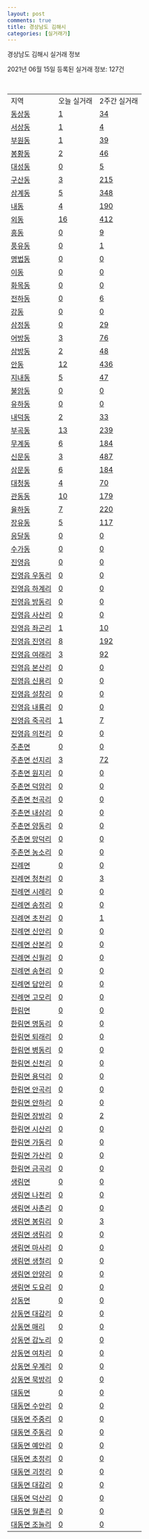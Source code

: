 ```yaml
---
layout: post
comments: true
title: 경상남도 김해시
categories: [실거래가]
---
```


경상남도 김해시 실거래 정보

2021년 06월 15일 등록된 실거래 정보: 127건

<script type="text/javascript">
  google.charts.load('current', {'packages':['corechart']});
  google.charts.setOnLoadCallback(drawChart);

  function drawChart() {
    var data = google.visualization.arrayToDataTable([['거래일', '매매', '전월세', '전매'], ['2021-04', 1, 0, 0], ['2021-05', 3, 0, 0], ['2021-06', 5, 2, 4], ['2021-03', 1, 0, 0], ['2021-02', 0, 2, 0]]);

    var options = {
      title: '최근 2개월간 거래량 추이',
      legend: { position: 'bottom' }
    };

    var chart = new google.visualization.LineChart(document.getElementById('columnchart_material'));
    chart.draw(data, (options));
  }
</script>

<div id="columnchart_material" style="width: 450px; margin-left: -35px"></div>
<br>
<table class="sortable">
  <tr>
    <td>지역</td>
    <td>오늘 실거래</td>
    <td>2주간 실거래</td>
  </tr>

  
  <tr class="item">
    <td><a href="4825010100.html">동상동</a></td>
    <td><a href="4825010100.html">1</a></td>
    <td><a href="4825010100.html">34</a></td>
  </tr>
    

  <tr class="item">
    <td><a href="4825010200.html">서상동</a></td>
    <td><a href="4825010200.html">1</a></td>
    <td><a href="4825010200.html">4</a></td>
  </tr>
    

  <tr class="item">
    <td><a href="4825010300.html">부원동</a></td>
    <td><a href="4825010300.html">1</a></td>
    <td><a href="4825010300.html">39</a></td>
  </tr>
    

  <tr class="item">
    <td><a href="4825010400.html">봉황동</a></td>
    <td><a href="4825010400.html">2</a></td>
    <td><a href="4825010400.html">46</a></td>
  </tr>
    

  <tr class="item">
    <td><a href="4825010500.html">대성동</a></td>
    <td><a href="4825010500.html">0</a></td>
    <td><a href="4825010500.html">5</a></td>
  </tr>
    

  <tr class="item">
    <td><a href="4825010600.html">구산동</a></td>
    <td><a href="4825010600.html">3</a></td>
    <td><a href="4825010600.html">215</a></td>
  </tr>
    

  <tr class="item">
    <td><a href="4825010700.html">삼계동</a></td>
    <td><a href="4825010700.html">5</a></td>
    <td><a href="4825010700.html">348</a></td>
  </tr>
    

  <tr class="item">
    <td><a href="4825010800.html">내동</a></td>
    <td><a href="4825010800.html">4</a></td>
    <td><a href="4825010800.html">190</a></td>
  </tr>
    

  <tr class="item">
    <td><a href="4825010900.html">외동</a></td>
    <td><a href="4825010900.html">16</a></td>
    <td><a href="4825010900.html">412</a></td>
  </tr>
    

  <tr class="item">
    <td><a href="4825011000.html">흥동</a></td>
    <td><a href="4825011000.html">0</a></td>
    <td><a href="4825011000.html">9</a></td>
  </tr>
    

  <tr class="item">
    <td><a href="4825011100.html">풍유동</a></td>
    <td><a href="4825011100.html">0</a></td>
    <td><a href="4825011100.html">1</a></td>
  </tr>
    

  <tr class="item">
    <td><a href="4825011200.html">명법동</a></td>
    <td><a href="4825011200.html">0</a></td>
    <td><a href="4825011200.html">0</a></td>
  </tr>
    

  <tr class="item">
    <td><a href="4825011300.html">이동</a></td>
    <td><a href="4825011300.html">0</a></td>
    <td><a href="4825011300.html">0</a></td>
  </tr>
    

  <tr class="item">
    <td><a href="4825011400.html">화목동</a></td>
    <td><a href="4825011400.html">0</a></td>
    <td><a href="4825011400.html">0</a></td>
  </tr>
    

  <tr class="item">
    <td><a href="4825011500.html">전하동</a></td>
    <td><a href="4825011500.html">0</a></td>
    <td><a href="4825011500.html">6</a></td>
  </tr>
    

  <tr class="item">
    <td><a href="4825011600.html">강동</a></td>
    <td><a href="4825011600.html">0</a></td>
    <td><a href="4825011600.html">0</a></td>
  </tr>
    

  <tr class="item">
    <td><a href="4825011700.html">삼정동</a></td>
    <td><a href="4825011700.html">0</a></td>
    <td><a href="4825011700.html">29</a></td>
  </tr>
    

  <tr class="item">
    <td><a href="4825011800.html">어방동</a></td>
    <td><a href="4825011800.html">3</a></td>
    <td><a href="4825011800.html">76</a></td>
  </tr>
    

  <tr class="item">
    <td><a href="4825011900.html">삼방동</a></td>
    <td><a href="4825011900.html">2</a></td>
    <td><a href="4825011900.html">48</a></td>
  </tr>
    

  <tr class="item">
    <td><a href="4825012000.html">안동</a></td>
    <td><a href="4825012000.html">12</a></td>
    <td><a href="4825012000.html">436</a></td>
  </tr>
    

  <tr class="item">
    <td><a href="4825012100.html">지내동</a></td>
    <td><a href="4825012100.html">5</a></td>
    <td><a href="4825012100.html">47</a></td>
  </tr>
    

  <tr class="item">
    <td><a href="4825012200.html">불암동</a></td>
    <td><a href="4825012200.html">0</a></td>
    <td><a href="4825012200.html">0</a></td>
  </tr>
    

  <tr class="item">
    <td><a href="4825012300.html">유하동</a></td>
    <td><a href="4825012300.html">0</a></td>
    <td><a href="4825012300.html">0</a></td>
  </tr>
    

  <tr class="item">
    <td><a href="4825012400.html">내덕동</a></td>
    <td><a href="4825012400.html">2</a></td>
    <td><a href="4825012400.html">33</a></td>
  </tr>
    

  <tr class="item">
    <td><a href="4825012500.html">부곡동</a></td>
    <td><a href="4825012500.html">13</a></td>
    <td><a href="4825012500.html">239</a></td>
  </tr>
    

  <tr class="item">
    <td><a href="4825012600.html">무계동</a></td>
    <td><a href="4825012600.html">6</a></td>
    <td><a href="4825012600.html">184</a></td>
  </tr>
    

  <tr class="item">
    <td><a href="4825012700.html">신문동</a></td>
    <td><a href="4825012700.html">3</a></td>
    <td><a href="4825012700.html">487</a></td>
  </tr>
    

  <tr class="item">
    <td><a href="4825012800.html">삼문동</a></td>
    <td><a href="4825012800.html">6</a></td>
    <td><a href="4825012800.html">184</a></td>
  </tr>
    

  <tr class="item">
    <td><a href="4825012900.html">대청동</a></td>
    <td><a href="4825012900.html">4</a></td>
    <td><a href="4825012900.html">70</a></td>
  </tr>
    

  <tr class="item">
    <td><a href="4825013000.html">관동동</a></td>
    <td><a href="4825013000.html">10</a></td>
    <td><a href="4825013000.html">179</a></td>
  </tr>
    

  <tr class="item">
    <td><a href="4825013100.html">율하동</a></td>
    <td><a href="4825013100.html">7</a></td>
    <td><a href="4825013100.html">220</a></td>
  </tr>
    

  <tr class="item">
    <td><a href="4825013200.html">장유동</a></td>
    <td><a href="4825013200.html">5</a></td>
    <td><a href="4825013200.html">117</a></td>
  </tr>
    

  <tr class="item">
    <td><a href="4825013300.html">응달동</a></td>
    <td><a href="4825013300.html">0</a></td>
    <td><a href="4825013300.html">0</a></td>
  </tr>
    

  <tr class="item">
    <td><a href="4825013400.html">수가동</a></td>
    <td><a href="4825013400.html">0</a></td>
    <td><a href="4825013400.html">0</a></td>
  </tr>
    

  <tr class="item">
    <td><a href="4825025000.html">진영읍</a></td>
    <td><a href="4825025000.html">0</a></td>
    <td><a href="4825025000.html">0</a></td>
  </tr>
    

  <tr class="item">
    <td><a href="4825025021.html">진영읍 우동리</a></td>
    <td><a href="4825025021.html">0</a></td>
    <td><a href="4825025021.html">0</a></td>
  </tr>
    

  <tr class="item">
    <td><a href="4825025022.html">진영읍 하계리</a></td>
    <td><a href="4825025022.html">0</a></td>
    <td><a href="4825025022.html">0</a></td>
  </tr>
    

  <tr class="item">
    <td><a href="4825025023.html">진영읍 방동리</a></td>
    <td><a href="4825025023.html">0</a></td>
    <td><a href="4825025023.html">0</a></td>
  </tr>
    

  <tr class="item">
    <td><a href="4825025024.html">진영읍 사산리</a></td>
    <td><a href="4825025024.html">0</a></td>
    <td><a href="4825025024.html">0</a></td>
  </tr>
    

  <tr class="item">
    <td><a href="4825025025.html">진영읍 좌곤리</a></td>
    <td><a href="4825025025.html">1</a></td>
    <td><a href="4825025025.html">10</a></td>
  </tr>
    

  <tr class="item">
    <td><a href="4825025026.html">진영읍 진영리</a></td>
    <td><a href="4825025026.html">8</a></td>
    <td><a href="4825025026.html">192</a></td>
  </tr>
    

  <tr class="item">
    <td><a href="4825025027.html">진영읍 여래리</a></td>
    <td><a href="4825025027.html">3</a></td>
    <td><a href="4825025027.html">92</a></td>
  </tr>
    

  <tr class="item">
    <td><a href="4825025028.html">진영읍 본산리</a></td>
    <td><a href="4825025028.html">0</a></td>
    <td><a href="4825025028.html">0</a></td>
  </tr>
    

  <tr class="item">
    <td><a href="4825025029.html">진영읍 신용리</a></td>
    <td><a href="4825025029.html">0</a></td>
    <td><a href="4825025029.html">0</a></td>
  </tr>
    

  <tr class="item">
    <td><a href="4825025030.html">진영읍 설창리</a></td>
    <td><a href="4825025030.html">0</a></td>
    <td><a href="4825025030.html">0</a></td>
  </tr>
    

  <tr class="item">
    <td><a href="4825025031.html">진영읍 내룡리</a></td>
    <td><a href="4825025031.html">0</a></td>
    <td><a href="4825025031.html">0</a></td>
  </tr>
    

  <tr class="item">
    <td><a href="4825025032.html">진영읍 죽곡리</a></td>
    <td><a href="4825025032.html">1</a></td>
    <td><a href="4825025032.html">7</a></td>
  </tr>
    

  <tr class="item">
    <td><a href="4825025033.html">진영읍 의전리</a></td>
    <td><a href="4825025033.html">0</a></td>
    <td><a href="4825025033.html">0</a></td>
  </tr>
    

  <tr class="item">
    <td><a href="4825032000.html">주촌면</a></td>
    <td><a href="4825032000.html">0</a></td>
    <td><a href="4825032000.html">0</a></td>
  </tr>
    

  <tr class="item">
    <td><a href="4825032021.html">주촌면 선지리</a></td>
    <td><a href="4825032021.html">3</a></td>
    <td><a href="4825032021.html">72</a></td>
  </tr>
    

  <tr class="item">
    <td><a href="4825032022.html">주촌면 원지리</a></td>
    <td><a href="4825032022.html">0</a></td>
    <td><a href="4825032022.html">0</a></td>
  </tr>
    

  <tr class="item">
    <td><a href="4825032023.html">주촌면 덕암리</a></td>
    <td><a href="4825032023.html">0</a></td>
    <td><a href="4825032023.html">0</a></td>
  </tr>
    

  <tr class="item">
    <td><a href="4825032024.html">주촌면 천곡리</a></td>
    <td><a href="4825032024.html">0</a></td>
    <td><a href="4825032024.html">0</a></td>
  </tr>
    

  <tr class="item">
    <td><a href="4825032025.html">주촌면 내삼리</a></td>
    <td><a href="4825032025.html">0</a></td>
    <td><a href="4825032025.html">0</a></td>
  </tr>
    

  <tr class="item">
    <td><a href="4825032026.html">주촌면 양동리</a></td>
    <td><a href="4825032026.html">0</a></td>
    <td><a href="4825032026.html">0</a></td>
  </tr>
    

  <tr class="item">
    <td><a href="4825032027.html">주촌면 망덕리</a></td>
    <td><a href="4825032027.html">0</a></td>
    <td><a href="4825032027.html">0</a></td>
  </tr>
    

  <tr class="item">
    <td><a href="4825032028.html">주촌면 농소리</a></td>
    <td><a href="4825032028.html">0</a></td>
    <td><a href="4825032028.html">0</a></td>
  </tr>
    

  <tr class="item">
    <td><a href="4825033000.html">진례면</a></td>
    <td><a href="4825033000.html">0</a></td>
    <td><a href="4825033000.html">0</a></td>
  </tr>
    

  <tr class="item">
    <td><a href="4825033021.html">진례면 청천리</a></td>
    <td><a href="4825033021.html">0</a></td>
    <td><a href="4825033021.html">3</a></td>
  </tr>
    

  <tr class="item">
    <td><a href="4825033022.html">진례면 시례리</a></td>
    <td><a href="4825033022.html">0</a></td>
    <td><a href="4825033022.html">0</a></td>
  </tr>
    

  <tr class="item">
    <td><a href="4825033023.html">진례면 송정리</a></td>
    <td><a href="4825033023.html">0</a></td>
    <td><a href="4825033023.html">0</a></td>
  </tr>
    

  <tr class="item">
    <td><a href="4825033024.html">진례면 초전리</a></td>
    <td><a href="4825033024.html">0</a></td>
    <td><a href="4825033024.html">1</a></td>
  </tr>
    

  <tr class="item">
    <td><a href="4825033025.html">진례면 신안리</a></td>
    <td><a href="4825033025.html">0</a></td>
    <td><a href="4825033025.html">0</a></td>
  </tr>
    

  <tr class="item">
    <td><a href="4825033026.html">진례면 산본리</a></td>
    <td><a href="4825033026.html">0</a></td>
    <td><a href="4825033026.html">0</a></td>
  </tr>
    

  <tr class="item">
    <td><a href="4825033027.html">진례면 신월리</a></td>
    <td><a href="4825033027.html">0</a></td>
    <td><a href="4825033027.html">0</a></td>
  </tr>
    

  <tr class="item">
    <td><a href="4825033028.html">진례면 송현리</a></td>
    <td><a href="4825033028.html">0</a></td>
    <td><a href="4825033028.html">0</a></td>
  </tr>
    

  <tr class="item">
    <td><a href="4825033029.html">진례면 담안리</a></td>
    <td><a href="4825033029.html">0</a></td>
    <td><a href="4825033029.html">0</a></td>
  </tr>
    

  <tr class="item">
    <td><a href="4825033030.html">진례면 고모리</a></td>
    <td><a href="4825033030.html">0</a></td>
    <td><a href="4825033030.html">0</a></td>
  </tr>
    

  <tr class="item">
    <td><a href="4825034000.html">한림면</a></td>
    <td><a href="4825034000.html">0</a></td>
    <td><a href="4825034000.html">0</a></td>
  </tr>
    

  <tr class="item">
    <td><a href="4825034021.html">한림면 명동리</a></td>
    <td><a href="4825034021.html">0</a></td>
    <td><a href="4825034021.html">0</a></td>
  </tr>
    

  <tr class="item">
    <td><a href="4825034022.html">한림면 퇴래리</a></td>
    <td><a href="4825034022.html">0</a></td>
    <td><a href="4825034022.html">0</a></td>
  </tr>
    

  <tr class="item">
    <td><a href="4825034023.html">한림면 병동리</a></td>
    <td><a href="4825034023.html">0</a></td>
    <td><a href="4825034023.html">0</a></td>
  </tr>
    

  <tr class="item">
    <td><a href="4825034024.html">한림면 신천리</a></td>
    <td><a href="4825034024.html">0</a></td>
    <td><a href="4825034024.html">0</a></td>
  </tr>
    

  <tr class="item">
    <td><a href="4825034025.html">한림면 용덕리</a></td>
    <td><a href="4825034025.html">0</a></td>
    <td><a href="4825034025.html">0</a></td>
  </tr>
    

  <tr class="item">
    <td><a href="4825034026.html">한림면 안곡리</a></td>
    <td><a href="4825034026.html">0</a></td>
    <td><a href="4825034026.html">0</a></td>
  </tr>
    

  <tr class="item">
    <td><a href="4825034027.html">한림면 안하리</a></td>
    <td><a href="4825034027.html">0</a></td>
    <td><a href="4825034027.html">0</a></td>
  </tr>
    

  <tr class="item">
    <td><a href="4825034028.html">한림면 장방리</a></td>
    <td><a href="4825034028.html">0</a></td>
    <td><a href="4825034028.html">2</a></td>
  </tr>
    

  <tr class="item">
    <td><a href="4825034029.html">한림면 시산리</a></td>
    <td><a href="4825034029.html">0</a></td>
    <td><a href="4825034029.html">0</a></td>
  </tr>
    

  <tr class="item">
    <td><a href="4825034030.html">한림면 가동리</a></td>
    <td><a href="4825034030.html">0</a></td>
    <td><a href="4825034030.html">0</a></td>
  </tr>
    

  <tr class="item">
    <td><a href="4825034031.html">한림면 가산리</a></td>
    <td><a href="4825034031.html">0</a></td>
    <td><a href="4825034031.html">0</a></td>
  </tr>
    

  <tr class="item">
    <td><a href="4825034032.html">한림면 금곡리</a></td>
    <td><a href="4825034032.html">0</a></td>
    <td><a href="4825034032.html">0</a></td>
  </tr>
    

  <tr class="item">
    <td><a href="4825035000.html">생림면</a></td>
    <td><a href="4825035000.html">0</a></td>
    <td><a href="4825035000.html">0</a></td>
  </tr>
    

  <tr class="item">
    <td><a href="4825035021.html">생림면 나전리</a></td>
    <td><a href="4825035021.html">0</a></td>
    <td><a href="4825035021.html">0</a></td>
  </tr>
    

  <tr class="item">
    <td><a href="4825035022.html">생림면 사촌리</a></td>
    <td><a href="4825035022.html">0</a></td>
    <td><a href="4825035022.html">0</a></td>
  </tr>
    

  <tr class="item">
    <td><a href="4825035023.html">생림면 봉림리</a></td>
    <td><a href="4825035023.html">0</a></td>
    <td><a href="4825035023.html">3</a></td>
  </tr>
    

  <tr class="item">
    <td><a href="4825035024.html">생림면 생림리</a></td>
    <td><a href="4825035024.html">0</a></td>
    <td><a href="4825035024.html">0</a></td>
  </tr>
    

  <tr class="item">
    <td><a href="4825035025.html">생림면 마사리</a></td>
    <td><a href="4825035025.html">0</a></td>
    <td><a href="4825035025.html">0</a></td>
  </tr>
    

  <tr class="item">
    <td><a href="4825035026.html">생림면 생철리</a></td>
    <td><a href="4825035026.html">0</a></td>
    <td><a href="4825035026.html">0</a></td>
  </tr>
    

  <tr class="item">
    <td><a href="4825035027.html">생림면 안양리</a></td>
    <td><a href="4825035027.html">0</a></td>
    <td><a href="4825035027.html">0</a></td>
  </tr>
    

  <tr class="item">
    <td><a href="4825035028.html">생림면 도요리</a></td>
    <td><a href="4825035028.html">0</a></td>
    <td><a href="4825035028.html">0</a></td>
  </tr>
    

  <tr class="item">
    <td><a href="4825036000.html">상동면</a></td>
    <td><a href="4825036000.html">0</a></td>
    <td><a href="4825036000.html">0</a></td>
  </tr>
    

  <tr class="item">
    <td><a href="4825036021.html">상동면 대감리</a></td>
    <td><a href="4825036021.html">0</a></td>
    <td><a href="4825036021.html">0</a></td>
  </tr>
    

  <tr class="item">
    <td><a href="4825036022.html">상동면 매리</a></td>
    <td><a href="4825036022.html">0</a></td>
    <td><a href="4825036022.html">0</a></td>
  </tr>
    

  <tr class="item">
    <td><a href="4825036023.html">상동면 감노리</a></td>
    <td><a href="4825036023.html">0</a></td>
    <td><a href="4825036023.html">0</a></td>
  </tr>
    

  <tr class="item">
    <td><a href="4825036024.html">상동면 여차리</a></td>
    <td><a href="4825036024.html">0</a></td>
    <td><a href="4825036024.html">0</a></td>
  </tr>
    

  <tr class="item">
    <td><a href="4825036025.html">상동면 우계리</a></td>
    <td><a href="4825036025.html">0</a></td>
    <td><a href="4825036025.html">0</a></td>
  </tr>
    

  <tr class="item">
    <td><a href="4825036026.html">상동면 묵방리</a></td>
    <td><a href="4825036026.html">0</a></td>
    <td><a href="4825036026.html">0</a></td>
  </tr>
    

  <tr class="item">
    <td><a href="4825037000.html">대동면</a></td>
    <td><a href="4825037000.html">0</a></td>
    <td><a href="4825037000.html">0</a></td>
  </tr>
    

  <tr class="item">
    <td><a href="4825037021.html">대동면 수안리</a></td>
    <td><a href="4825037021.html">0</a></td>
    <td><a href="4825037021.html">0</a></td>
  </tr>
    

  <tr class="item">
    <td><a href="4825037022.html">대동면 주중리</a></td>
    <td><a href="4825037022.html">0</a></td>
    <td><a href="4825037022.html">0</a></td>
  </tr>
    

  <tr class="item">
    <td><a href="4825037023.html">대동면 주동리</a></td>
    <td><a href="4825037023.html">0</a></td>
    <td><a href="4825037023.html">0</a></td>
  </tr>
    

  <tr class="item">
    <td><a href="4825037024.html">대동면 예안리</a></td>
    <td><a href="4825037024.html">0</a></td>
    <td><a href="4825037024.html">0</a></td>
  </tr>
    

  <tr class="item">
    <td><a href="4825037025.html">대동면 초정리</a></td>
    <td><a href="4825037025.html">0</a></td>
    <td><a href="4825037025.html">0</a></td>
  </tr>
    

  <tr class="item">
    <td><a href="4825037026.html">대동면 괴정리</a></td>
    <td><a href="4825037026.html">0</a></td>
    <td><a href="4825037026.html">0</a></td>
  </tr>
    

  <tr class="item">
    <td><a href="4825037027.html">대동면 대감리</a></td>
    <td><a href="4825037027.html">0</a></td>
    <td><a href="4825037027.html">0</a></td>
  </tr>
    

  <tr class="item">
    <td><a href="4825037028.html">대동면 덕산리</a></td>
    <td><a href="4825037028.html">0</a></td>
    <td><a href="4825037028.html">0</a></td>
  </tr>
    

  <tr class="item">
    <td><a href="4825037029.html">대동면 월촌리</a></td>
    <td><a href="4825037029.html">0</a></td>
    <td><a href="4825037029.html">0</a></td>
  </tr>
    

  <tr class="item">
    <td><a href="4825037030.html">대동면 조눌리</a></td>
    <td><a href="4825037030.html">0</a></td>
    <td><a href="4825037030.html">0</a></td>
  </tr>
    


</table>


    